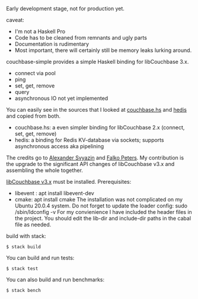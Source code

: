 Early development stage, not for production yet.

caveat:

- I'm not a Haskell Pro
- Code has to be cleaned from remnants and ugly parts
- Documentation is rudimentary
- Most important, there will certainly still be memory leaks lurking around.

couchbase-simple provides a simple Haskell binding for libCouchbase 3.x.

- connect via pool
- ping
- set, get, remove
- query
- asynchronous IO not yet implemented

You can easily see in the sources that I looked at [couchbase.hs](https://github.com/asvyazin/libcouchbase.hs) and
[hedis](https://github.com/informatikr/hedis) and copied from both.

- couchbase.hs: a even simpler binding for libCouchbase 2.x (connect, set, get, remove)
- hedis: a binding for Redis KV-database via sockets; supports asynchronous access aka pipelining

The credits go to [Alexander Svyazin](https://github.com/asvyazin) and  [Falko Peters](https://github.com/informatikr).
My contribution is the upgrade to the significant API changes of libCouchbase v3.x and assembling the whole together. 

[libCouchbase v3.x](https://github.com/couchbase/libcouchbase) must be installed.
Prerequisites:
- libevent : apt install libevent-dev
- cmake: apt install cmake
The installation was not complicated on my Ubuntu 20.0.4 system.
Do not forget to update the loader config: sudo /sbin/ldconfig -v
For my convienience I have included the header files in the project.
You should edit the lib-dir and include-dir paths in the cabal file as needed.

build with stack:

`$ stack build` 

You can build and run tests:

`$ stack test`

You can also build and run benchmarks:

`$ stack bench`

